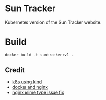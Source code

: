 # Sun Tracker

Kubernetes version of the Sun Tracker website.

# Build

```
docker build -t suntracker:v1 .
```

## Credit

- [k8s using kind](https://www.baeldung.com/ops/kubernetes-kind)
- [docker and nginx](https://www.dailysmarty.com/posts/steps-for-deploying-a-static-html-site-with-docker-and-nginx)
- [nginx mime type issue fix](https://github.com/storybookjs/storybook/issues/20157#issuecomment-1464901423)
